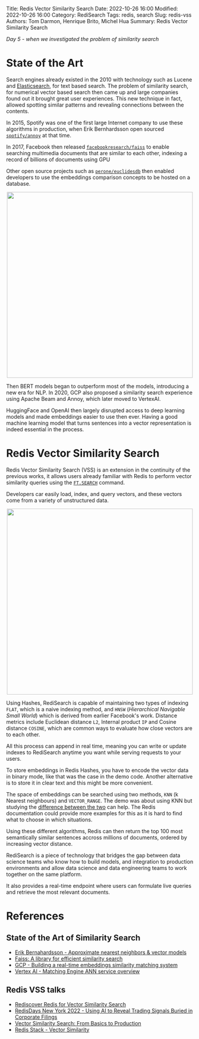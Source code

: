 Title: Redis Vector Similarity Search
Date: 2022-10-26 16:00
Modified: 2022-10-26 16:00
Category: RediSearch
Tags: redis, search
Slug: redis-vss
Authors: Tom Darmon, Henrique Brito, Michel Hua
Summary: Redis Vector Similarity Search

_Day 5 - when we investigated the problem of similarity search_

# State of the Art

Search engines already existed in the 2010 with technology such as Lucene and [Elasticsearch](https://www.elastic.co/elasticsearch/), for text based search. The problem of similarity search, for numerical vector based search then came up and large companies found out it brought great user experiences. This new technique in fact, allowed spotting similar patterns and revealing connections between the contents.

In 2015, Spotify was one of the first large Internet company to use these algorithms in production, when Erik Bernhardsson open sourced [`spotify/annoy`](https://github.com/spotify/annoy) at that time.

In 2017, Facebook then released [`facebookresearch/faiss`](https://github.com/facebookresearch/faiss) to enable searching multimedia documents that are similar to each other, indexing a record of billions of documents using GPU

Other open source projects such as [`perone/euclidesdb`](https://github.com/perone/euclidesdb) then enabled developers to use the embeddings comparison concepts to be hosted on a database.

<div align="center">
    <img src="https://euclidesdb.readthedocs.io/en/latest/_images/arch.png" width=500>
</div>

Then BERT models began to outperform most of the models, introducing a new era for NLP. In 2020, GCP also proposed a similarity search experience using Apache Beam and Annoy, which later moved to VertexAI.

HuggingFace and OpenAI then largely disrupted access to deep learning models and made embeddings easier to use then ever. Having a good machine learning model that turns sentences into a vector representation is indeed essential in the process.

# Redis Vector Similarity Search

Redis Vector Similarity Search (VSS) is an extension in the continuity of the previous works, it allows users already familiar with Redis to perform vector similarity queries using the [`FT.SEARCH`](https://redis.io/commands/ft.search/) command.

Developers car easily load, index, and query vectors, and these vectors come from a variety of unstructured data.

<div align="center">
    <img src="https://redis.com/wp-content/uploads/2022/05/rediscover-redis-for-vector-similarity-search-similarity-searches-1024x580.png" width=500>
</div>

Using Hashes, RediSearch is capable of maintaining two types of indexing `FLAT`, which is a naive indexing method, and `HNSW` (_Hierarchical Navigable Small World_) which is derived from earlier Facebook's work. Distance metrics include Euclidean distance `L2`, Internal product `IP` and Cosine distance `COSINE`, which are common ways to evaluate how close vectors are to each other.

All this process can append in real time, meaning you can write or update indexes to RediSearch anytime you want while serving requests to your users.

To store embeddings in Redis Hashes, you have to encode the vector data in binary mode, like that was the case in the demo code. Another alternative is to store it in clear text and this might be more convenient.

The space of embeddings can be searched using two methods, `KNN` (k Nearest neighbours) and `VECTOR_RANGE`. The demo was about using KNN but studying the [difference between the two](https://redis.io/docs/stack/search/reference/vectors/#querying-vector-fields) can help. The Redis documentation could provide more examples for this as it is hard to find what to choose in which situations.

Using these different algorithms, Redis can then return the top 100 most semantically similar sentences accross millions of documents, ordered by increasing vector distance.

RediSearch is a piece of technology that bridges the gap between data science teams who know how to build models, and integration to production environments and allow data science and data engineering teams to work together on the same platform.

It also provides a real-time endpoint where users can formulate live queries and retrieve the most relevant documents.

# References

## State of the Art of Similarity Search

- [Erik Bernahardsson - Approximate nearest neighbors & vector models](https://www.slideshare.net/erikbern/approximate-nearest-neighbor-methods-and-vector-models-nyc-ml-meetup)
- [Faiss: A library for efficient similarity search](https://engineering.fb.com/data-infrastructure/faiss-a-library-for-efficient-similarity-search/)
- [GCP - Building a real-time embeddings similarity matching system](https://web.archive.org/web/20210307210915/https://cloud.google.com/solutions/machine-learning/building-real-time-embeddings-similarity-matching-system)
- [Vertex AI - Matching Engine ANN service overview](https://cloud.google.com/vertex-ai/docs/matching-engine/ann-service-overview)

## Redis VSS talks

- [Rediscover Redis for Vector Similarity Search](https://redis.com/blog/rediscover-redis-for-vector-similarity-search/)
- [RedisDays New York 2022 - Using AI to Reveal Trading Signals Buried in Corporate Filings](https://www.youtube.com/watch?v=_Lrbesg4DhY)
- [Vector Similarity Search: From Basics to Production](https://mlops.community/vector-similarity-search-from-basics-to-production/)
- [Redis Stack - Vector Similarity](https://redis.io/docs/stack/search/reference/vectors/)

